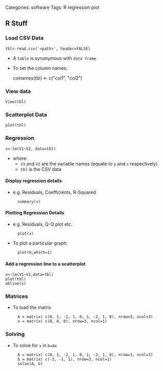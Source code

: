 Categories: software
Tags: R
      regression
      plot

## R Stuff

### Load CSV Data

    tbl<-read.csv('<path>', header=FALSE)

- A `table` is synonymous with `data frame`
- To set the column names:

    colnames(tbl) <- c("col1", "col2")
    
### View data

    View(tbl)

### Scatterplot Data

    plot(tbl)

### Regression

    x<-lm(V1~V2, data=tbl)

- where:
  - `V1` and `V2` are the variable names (equate to `y` and `x` respectively).
  - `tbl` is the CSV data

#### Display regression details

- e.g. Residuals, Coefficients, R-Squared

        summary(x)

#### Plotting Regression Details

- e.g. Residuals, Q-Q plot etc.

        plot(x)

- To plot a particular graph:

        plot(m,which=1)

#### Add a regression line to a scatterplot

    x<-lm(V1~V2,data=tbl)
    plot(tbl)
    abline(x)

### Matrices

- To load the matrix

        A = matrix( c(0, 1, -2, 1, 0, 1, -2, 1, 0), nrow=3, ncol=3)
        x = matrix( c(0, 0, 0), nrow=3, ncol=1)

### Solving 

- To solve for `x` in `b=Ax`


        A = matrix( c(0, 1, -2, 1, 0, 1, -2, 1, 0), nrow=3, ncol=3)
        b = matrix( c(-1, -1, 1), nrow=3, ncol=1)
        solve(A, b)
